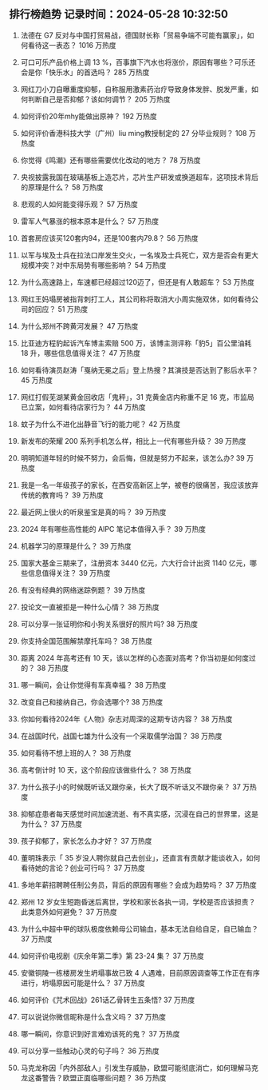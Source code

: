 
## 排行榜趋势 记录时间：2024-05-28 10:32:50
  
  1. 法德在 G7 反对与中国打贸易战，德国财长称「贸易争端不可能有赢家」，如何看待这一表态？ 1016 万热度
    
  2. 可口可乐产品价格上调 13 %，百事旗下汽水也将涨价，原因有哪些？可乐还会是你「快乐水」的首选吗？ 285 万热度
    
  3. 网红刀小刀自曝重度抑郁，自称服用激素药治疗导致身体发胖、脱发严重，如何判断自己是否抑郁？该如何调节？ 205 万热度
    
  4. 如何评价20年mhy能做出原神？ 192 万热度
    
  5. 如何评价香港科技大学（广州）liu ming教授制定的 27 分毕业规则？ 108 万热度
    
  6. 你觉得《鸣潮》还有哪些需要优化改动的地方？ 78 万热度
    
  7. 央视披露我国在玻璃基板上造芯片，芯片生产研发或换道超车，这项技术背后的原理是什么？ 58 万热度
    
  8. 悲观的人如何能变得乐观？ 57 万热度
    
  9. 雷军人气暴涨的根本原本是什么？ 57 万热度
    
  10. 首套房应该买120套内94，还是100套内79.8？ 56 万热度
    
  11. 以军与埃及士兵在拉法口岸发生交火，一名埃及士兵死亡，双方是否会有更大规模冲突？对中东局势有哪些影响？ 54 万热度
    
  12. 为什么高速路上，车速都已经超过120迈了，但还是有人敢超车？ 53 万热度
    
  13. 网红王妈塌房被指背刺打工人，其公司称将取消大小周实施双休，如何看待公司的回应？ 51 万热度
    
  14. 为什么郑州不跨黄河发展？ 47 万热度
    
  15. 比亚迪方程豹起诉汽车博主索赔 500 万，该博主测评称「豹5」百公里油耗 18 升，哪些信息值得关注？ 47 万热度
    
  16. 如何看待演员赵涛「戛纳无冕之后」登上热搜？其演技是否达到了影后水平？ 45 万热度
    
  17. 网红打假芜湖某黄金回收店「鬼秤」，31 克黄金店内称重不足 16 克，市监局已立案，如何看待店家行为？ 44 万热度
    
  18. 蚊子为什么不进化出静音飞行的能力呢？ 42 万热度
    
  19. 新发布的荣耀 200 系列手机怎么样，相比上一代有哪些升级？ 39 万热度
    
  20. 明明知道年轻的时候不努力，会后悔，但就是努力不起来，该怎么办? 39 万热度
    
  21. 我是一名一年级孩子的家长，在西安高新区上学，被卷的很痛苦，我应该放弃传统的教育吗？ 39 万热度
    
  22. 最近网上很火的听泉鉴宝是真的吗？ 39 万热度
    
  23. 2024 年有哪些高性能的 AIPC 笔记本值得入手？ 39 万热度
    
  24. 机器学习的原理是什么？ 39 万热度
    
  25. 国家大基金三期来了，注册资本 3440 亿元，六大行合计出资 1140 亿元，哪些信息值得关注？ 39 万热度
    
  26. 有没有经典的网络迷踪例题？ 39 万热度
    
  27. 投论文一直被拒是一种什么心情？ 38 万热度
    
  28. 可以分享一张证明你和小狗关系很好的照片吗? 38 万热度
    
  29. 你支持全国范围解禁摩托车吗？ 38 万热度
    
  30. 距离 2024 年高考还有 10 天，该以怎样的心态面对高考？你当初是如何度过的？ 38 万热度
    
  31. 哪一瞬间，会让你觉得有车真幸福？ 38 万热度
    
  32. 改变自己和接纳自己，你会选哪个? 38 万热度
    
  33. 你如何看待2024年《人物》杂志对周深的这期专访内容？ 38 万热度
    
  34. 在战国时代，战国七雄为什么没有一个采取儒学治国？ 38 万热度
    
  35. 如何看待不想上班的人？ 38 万热度
    
  36. 高考倒计时 10 天，这个阶段应该做些什么？ 38 万热度
    
  37. 为什么孩子小的时候既听话又跟你亲，长大了既不听话又不跟你亲？ 37 万热度
    
  38. 抑郁症患者每天感觉时间加速流逝、有不真实感，沉浸在自己的世界里，这是为什么？ 37 万热度
    
  39. 孩子抑郁了，家长怎么办才好？ 37 万热度
    
  40. 董明珠表示「 35 岁没人聘你就自己去创业」，还直言有贡献才能谈收入，如何看待她的言论？创业可行吗？ 37 万热度
    
  41. 多地年薪招聘聘任制公务员，背后的原因有哪些？会成为趋势吗？ 37 万热度
    
  42. 郑州 12 岁女生短跑昏迷后离世，学校和家长各执一词，学校是否应该担责？此类意外如何避免？ 37 万热度
    
  43. 为什么中超中甲的球队极度依赖母公司输血，基本无法自给自足，自已输血？ 37 万热度
    
  44. 如何评价电视剧《庆余年第二季》第 23-24 集？ 37 万热度
    
  45. 安徽铜陵一栋楼房发生坍塌事故已致 4 人遇难，目前原因调查等工作正在有序进行，坍塌原因可能是什么？ 37 万热度
    
  46. 如何评价《咒术回战》261话乙骨转生五条悟? 37 万热度
    
  47. 可以说说你微信昵称是什么含义吗？ 37 万热度
    
  48. 哪一瞬间，你意识到好言难劝该死的鬼？ 37 万热度
    
  49. 可以分享一些触动心灵的句子吗？ 36 万热度
    
  50. 马克龙称因「内外部敌人」引发生存威胁，欧盟可能彻底消亡，如何理解马克龙这番警告？欧盟正面临哪些问题？ 36 万热度
    